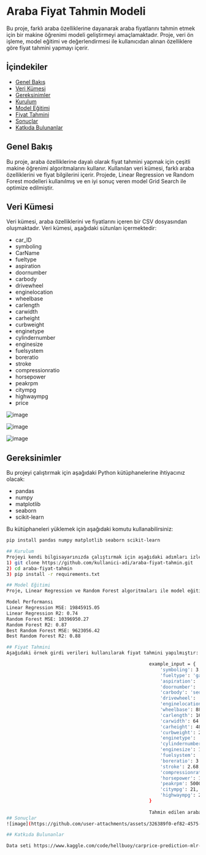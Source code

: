 # Araba Fiyat Tahmin Modeli

Bu proje, farklı araba özelliklerine dayanarak araba fiyatlarını tahmin etmek için bir makine öğrenimi modeli geliştirmeyi amaçlamaktadır. Proje, veri ön işleme, model eğitimi ve değerlendirmesi ile kullanıcıdan alınan özelliklere göre fiyat tahmini yapmayı içerir.

## İçindekiler
- [Genel Bakış](#genel-bakış)
- [Veri Kümesi](#veri-kümesi)
- [Gereksinimler](#gereksinimler)
- [Kurulum](#kurulum)
- [Model Eğitimi](#model-eğitimi)
- [Fiyat Tahmini](#fiyat-tahmini)
- [Sonuçlar](#sonuçlar)
- [Katkıda Bulunanlar](#katkıda-bulunanlar)

## Genel Bakış
Bu proje, araba özelliklerine dayalı olarak fiyat tahmini yapmak için çeşitli makine öğrenimi algoritmalarını kullanır. Kullanılan veri kümesi, farklı araba özelliklerini ve fiyat bilgilerini içerir. Projede, Linear Regression ve Random Forest modelleri kullanılmış ve en iyi sonuç veren model Grid Search ile optimize edilmiştir.

## Veri Kümesi
Veri kümesi, araba özelliklerini ve fiyatlarını içeren bir CSV dosyasından oluşmaktadır. Veri kümesi, aşağıdaki sütunları içermektedir:

- car_ID
- symboling
- CarName
- fueltype
- aspiration
- doornumber
- carbody
- drivewheel
- enginelocation
- wheelbase
- carlength
- carwidth
- carheight
- curbweight
- enginetype
- cylindernumber
- enginesize
- fuelsystem
- boreratio
- stroke
- compressionratio
- horsepower
- peakrpm
- citympg
- highwaympg
- price

![image](https://github.com/user-attachments/assets/1dfec23e-d23b-40b2-b9ba-e20fe55de689)

![image](https://github.com/user-attachments/assets/74e06994-a87c-42d2-90e5-8309cad068b7)

![image](https://github.com/user-attachments/assets/831dbbc0-26a8-4e59-bfbe-e6ba7e68f846)


## Gereksinimler
Bu projeyi çalıştırmak için aşağıdaki Python kütüphanelerine ihtiyacınız olacak:

- pandas
- numpy
- matplotlib
- seaborn
- scikit-learn

Bu kütüphaneleri yüklemek için aşağıdaki komutu kullanabilirsiniz:
```bash
pip install pandas numpy matplotlib seaborn scikit-learn

## Kurulum
Projeyi kendi bilgisayarınızda çalıştırmak için aşağıdaki adımları izleyin:
1) git clone https://github.com/kullanici-adi/araba-fiyat-tahmin.git
2) cd araba-fiyat-tahmin
3) pip install -r requirements.txt

## Model Eğitimi
Proje, Linear Regression ve Random Forest algoritmaları ile model eğitimi yapmaktadır. Ayrıca, Grid Search kullanılarak Random Forest modelinin hiperparametreleri optimize edilmiştir.

Model Performansı
Linear Regression MSE: 19845915.05
Linear Regression R2: 0.74
Random Forest MSE: 10396950.27
Random Forest R2: 0.87
Best Random Forest MSE: 9623056.42
Best Random Forest R2: 0.88

## Fiyat Tahmini
Aşağıdaki örnek girdi verileri kullanılarak fiyat tahmini yapılmıştır:

                                                    example_input = {
                                                        'symboling': 3,
                                                        'fueltype': 'gas',
                                                        'aspiration': 'std',
                                                        'doornumber': 'four',
                                                        'carbody': 'sedan',
                                                        'drivewheel': 'fwd',
                                                        'enginelocation': 'front',
                                                        'wheelbase': 88.6,
                                                        'carlength': 168.8,
                                                        'carwidth': 64.1,
                                                        'carheight': 48.8,
                                                        'curbweight': 2548,
                                                        'enginetype': 'dohc',
                                                        'cylindernumber': 'four',
                                                        'enginesize': 130,
                                                        'fuelsystem': 'mpfi',
                                                        'boreratio': 3.47,
                                                        'stroke': 2.68,
                                                        'compressionratio': 9.0,
                                                        'horsepower': 111,
                                                        'peakrpm': 5000,
                                                        'citympg': 21,
                                                        'highwaympg': 27
                                                    }
                                                    
                                                    Tahmin edilen araba fiyatı: $13207.13
## Sonuçlar
![image](https://github.com/user-attachments/assets/326389f0-ef82-4575-a899-ce0a26d8553d)

## Katkıda Bulunanlar

Data seti https://www.kaggle.com/code/hellbuoy/carprice-prediction-mlr-rfe-vif/input   linkinden aldık


